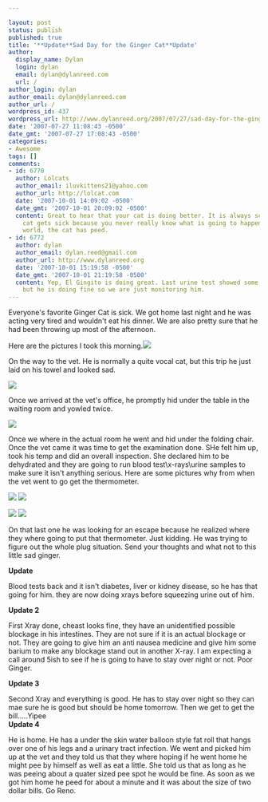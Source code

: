 ```yaml
---

layout: post
status: publish
published: true
title: '**Update**Sad Day for the Ginger Cat**Update'
author:
  display_name: Dylan
  login: dylan
  email: dylan@dylanreed.com
  url: /
author_login: dylan
author_email: dylan@dylanreed.com
author_url: /
wordpress_id: 437
wordpress_url: http://www.dylanreed.org/2007/07/27/sad-day-for-the-ginger-cat/
date: '2007-07-27 11:08:43 -0500'
date_gmt: '2007-07-27 17:08:43 -0500'
categories:
- Awesome
tags: []
comments:
- id: 6770
  author: Lolcats
  author_email: iluvkittens21@yahoo.com
  author_url: http://lolcat.com
  date: '2007-10-01 14:09:02 -0500'
  date_gmt: '2007-10-01 20:09:02 -0500'
  content: Great to hear that your cat is doing better. It is always scary when a
    cat gets sick because you never really know what is going to happen! Joy to the
    world, the cat has peed.
- id: 6772
  author: dylan
  author_email: dylan.reed@gmail.com
  author_url: http://www.dylanreed.org
  date: '2007-10-01 15:19:58 -0500'
  date_gmt: '2007-10-01 21:19:58 -0500'
  content: Yep, El Gingito is doing great. Last urine test showed some bacteria still
    but he is doing fine so we are just monitoring him.
---
```


Everyone's favorite Ginger Cat is sick. We got home last night and he was acting very tired and wouldn't eat his dinner. We are also pretty sure that he had been throwing up most of the afternoon.

Here are the pictures I took this morning.![][1]

   [1]: http://farm2.static.flickr.com/1156/915681603_fdb0589f58.jpg?v=0

On the way to the vet. He is normally a quite vocal cat, but this trip he just laid on his towel and looked sad.

![][2]

   [2]: http://farm2.static.flickr.com/1213/915778847_49bd3d5487.jpg?v=0

Once we arrived at the vet's office, he promptly hid under the table in the waiting room and yowled twice.

![][3]

   [3]: http://farm2.static.flickr.com/1222/915847203_c354d1e65e.jpg?v=1185556234

Once we where in the actual room he went and hid under the folding chair. Once the vet came it was time to get the examination done. SHe felt him up, took his temp and did an overall inspection. She declared him to be dehydrated and they are going to run blood test\x-rays\urine samples to make sure it isn't anything serious. Here are some pictures why from when the vet went to go get the thermometer.

![][4] ![][5]

   [4]: http://farm2.static.flickr.com/1034/916778242_37c8f569d2.jpg?v=0
   [5]: http://farm2.static.flickr.com/1070/915945473_aaafb1aa1e.jpg?v=0

![][6] ![][7]

   [6]: http://farm2.static.flickr.com/1091/915963263_d47f874a59.jpg?v=0
   [7]: http://farm2.static.flickr.com/1056/915972123_085bab793e.jpg?v=0

On that last one he was looking for an escape because he realized where they where going to put that thermometer. Just kidding. He was trying to figure out the whole plug situation. Send your thoughts and what not to this little sad ginger.

**Update**

Blood tests back and it isn't diabetes, liver or kidney disease, so he has that going for him. they are now doing xrays before squeezing urine out of him.

**Update 2**

First Xray done, cheast looks fine, they have an unidentified possible blockage in his intestines. They are not sure if it is an actual blockage or not. They are going to give him an anti nausea medicine and give him some barium to make any blockage stand out in another X-ray. I am expecting a call around 5ish to see if he is going to have to stay over night or not. Poor Ginger.

**Update 3**

Second Xray and everything is good. He has to stay over night so they can mae sure he is good but should be home tomorrow. Then we get to get the bill.....Yipee  
**Update 4**

He is home. He has a under the skin water balloon style fat roll that hangs over one of his legs and a urinary tract infection. We went and picked him up at the vet and they told us that they where hoping if he went home he might pee by himself as well as eat a little. She told us that as long as he was peeing about a quater sized pee spot he would be fine. As soon as we got him home he peed for about a minute and it was about the size of two dollar bills. Go Reno.

